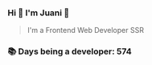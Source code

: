 ### Hi 👋 I&#39;m Juani 🦁

> I&#39;m a Frontend Web Developer SSR

### 📚 Days being a developer: 574
